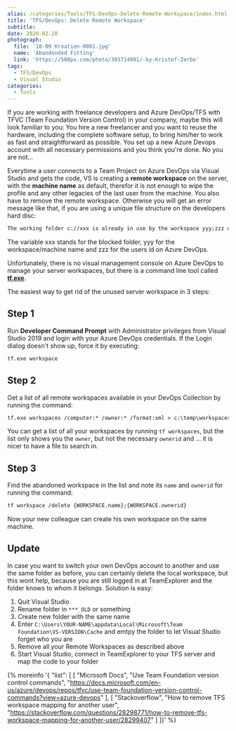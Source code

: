 ```yaml
---
alias: /categories/Tools/TFS-DevOps-Delete-Remote-Workspace/index.html
title: 'TFS/DevOps: Delete Remote Workspace'
subtitle: 
date: 2020-02-28
photograph:
  file: '18-09 Kroatien-0061.jpg'
  name: 'Abandonded Fitting'
  link: 'https://500px.com/photo/303714001/-by-Kristof-Zerbe'
tags:
  - TFS/DevOps
  - Visual Studio
categories:
  - Tools
---
```


If you are working with freelance developers and Azure DevOps/TFS with TFVC (Team Foundation Version Control) in your company, maybe this will look familiar to you: You hire a new freelancer and you want to reuse the hardware, including the complete software setup, to bring him/her to work as fast and straightforward as possible. You set up a new Azure Devops account with all necessary permissions and you think you're done. No you are not...
<!-- more -->

Everytime a user connects to a Team Project on Azure DevOps via Visual Studio and gets the code, VS is creating a **remote workspace** on the server, with the **machine name** as default, therefor it is not enough to wipe the profile and any other legacies of the last user from the machine. You also have to remove the remote workspace. Otherwise you will get an error message like that, if you are using a unique file structure on the developers hard disc:

```txt
The working folder c://xxx is already in use by the workspace yyy;zzz on computer yyy
```

The variable xxx stands for the blocked folder, yyy for the workspace/machine name and zzz for the users id on Azure DevOps.

Unfortunately, there is no visual management console on Azure DevOps to manage your server workspaces, but there is a command line tool called **[tf.exe](https://docs.microsoft.com/en-us/azure/devops/repos/tfvc/use-team-foundation-version-control-commands?view=azure-devops)**.

The easiest way to get rid of the unused server workspace in 3 steps:

## Step 1

Run **Developer Command Prompt** with Administrator privileges from Visual Studio 2019 and login with your Azure DevOps credentials. If the Login dialog doesn't show up, force it by executing:

```txt
tf.exe workspace
```

## Step 2

Get a list of all remote workspaces available in your DevOps Collection by running the command:

```txt
tf.exe workspaces /computer:* /owner:* /format:xml > c:\temp\workspaces.xml
```

You can get a list of all your workspaces by running ``tf workspaces``, but the list only shows you the ``owner``, but not the necessary ``ownerid`` and ... it is nicer to have a file to search in.

## Step 3

Find the abandoned workspace in the list and note its ``name`` and  ``ownerid`` for running the command:

```txt
tf workspace /delete {WORKSPACE.name};{WORKSPACE.ownerid}
```

Now your new colleague can create his own workspace on the same machine.

## Update
In case you want to switch your own DevOps account to another and use the same folder as before, you can certainly delete the local workspace, but this wont help, because you are still logged in at TeamExplorer and the folder knows to whom it belongs. Solution is easy:

1. Quit Visual Studio
2. Rename folder in ``***_OLD`` or something
3. Create new folder with the same name
4. Enter ``C:\Users\YOUR-NAME\appdata\Local\Microsoft\Team Foundation\VS-VERSION\Cache`` and emtpy the folder to let Visual Studio forget who you are
5. Remove all your Remote Workspaces as described above
6. Start Visual Studio, connect in TeamExplorer to your TFS server and map the code to your folder


{% moreinfo '{ "list": [
  [
    "Microsoft Docs", "Use Team Foundation version control commands",
    "https://docs.microsoft.com/en-us/azure/devops/repos/tfvc/use-team-foundation-version-control-commands?view=azure-devops"
  ],
  [
    "Stackoverflow", "How to remove TFS workspace mapping for another user",
    "https://stackoverflow.com/questions/28298771/how-to-remove-tfs-workspace-mapping-for-another-user/28299407"
  ]
]}' %}
